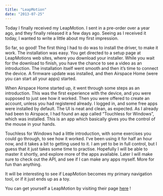 ```yaml
---
title: "LeapMotion"
date: "2013-07-25"
---
```


Today I finally received my LeapMotion. I sent in a pre-order over a year ago, and they finally released it a few days ago. Seeing as I received it today, I wanted to write a little about my first impression.

So far, so good! The first thing I had to do was to install the driver, to make it work. The installation was easy. You get directed to a setup page at LeapMotions web sites, where you download your installer. While you wait for the download to finish, you have the chance to see a video as an introduction. The installation itself went smooth and then it’s time to connect the device. A firmware update was installed, and then Airspace Home (were you can start all your apps) started.

When Airspace Home started up, it went through some steps as an introduction. This was the first experience with the device, and you were supposed to just see how it worked. Then you were offered to create an account, unless you had registered already. I logged in, and some free apps were installed by default. The UI is neat and clean, as expected. As I already had been to Airspace, I had found an app called “Touchless for Windows”, which was installed. This is an app which basically gives you the control of the mouse in your hands.

Touchless for Windows had a little introduction, with some exercises you could go through, to see how it worked. I’ve been using it for half an hour now, and it takes a bit to getting used to it. I am yet to be in full control, but I guess that it just takes some time to practise. Hopefully I will be able to master it shortly, and explore more of the apps available. Later I will make sure to check out the API, and see if I can make any apps myself. More for fun than anything.

It will be interesting to see if LeapMotion becomes my primary navigation tool, or if it just ends up as a toy.

You can get yourself a LeapMotion by visiting their page [here](http://leapmotion.com) !
